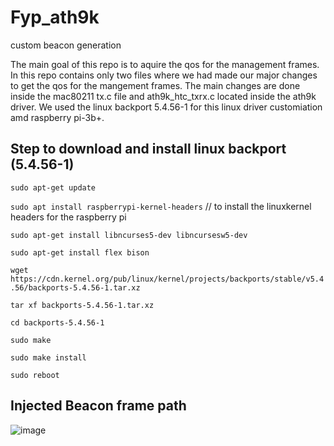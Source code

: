 # Fyp_ath9k
custom beacon generation

The main goal of this repo is to aquire the qos for the management frames.
In this repo contains only two files where we had made our major changes to get the 
qos for the mangement frames. The main changes are done inside the mac80211 tx.c file and 
ath9k_htc_txrx.c located inside the ath9k driver. We used the linux backport 5.4.56-1 for this linux driver customiation amd 
raspberry pi-3b+.

## Step to download and install linux backport (5.4.56-1)
  
  ```sudo apt-get update```
  
  ```sudo apt install raspberrypi-kernel-headers``` // to install the linuxkernel headers for the raspberry pi
  
  ```sudo apt-get install libncurses5-dev libncursesw5-dev```
  
  ```sudo apt-get install flex bison```
  
  ```wget https://cdn.kernel.org/pub/linux/kernel/projects/backports/stable/v5.4.56/backports-5.4.56-1.tar.xz```
  
  ```tar xf backports-5.4.56-1.tar.xz```
  
  ```cd backports-5.4.56-1```
  
  ```sudo make```
  
  ```sudo make install```
  
  ```sudo reboot```
  
## Injected Beacon frame path

![image](https://user-images.githubusercontent.com/37435024/99914136-47667600-2d21-11eb-9f74-9490645e74ac.jpeg)

